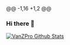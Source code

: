 @@ -1,16 +1,2 @@
### Hi there 👋

<!--
**VanZPro** is a ✨ _special_ ✨ repository because its `README.md` (this file) appears on your GitHub profile.
Here are some ideas to get you started:
- 🔭 I’m currently working on ...
- 🌱 I’m currently learning ...
- 👯 I’m looking to collaborate on ...
- 🤔 I’m looking for help with ...
- 💬 Ask me about ...
- 📫 How to reach me: ...
- 😄 Pronouns: ...
- ⚡ Fun fact: ...
-->
[![VanZPro Github Stats](https://github-readme-stats.vercel.app/api?username=VanZPro&show_icons=true&count_private=true&include_all_commits=true&theme=tokyonight)](https://github.com/VanZPro)
